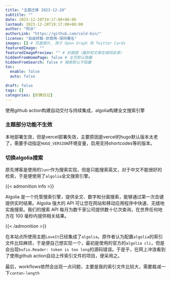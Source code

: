 ```yaml
---
title: "主题迁移 2023-12-28"
subtitle: ""
date: 2023-12-28T19:17:08+08:00
lastmod: 2023-12-28T19:17:08+08:00
author: "阿冰"
authorLink: "https://github.com/cold-bin/"
license: "自由转载-非商用-保持署名"
images: [] # 页面图片, 用于 Open Graph 和 Twitter Cards
featuredImage: ""
featuredImagePreview: "" # 封面图（最好和文章在相同目录）
hiddenFromHomePage: false # 主页默认隐藏
hiddenFromSearch: false # 搜索默认不隐藏
toc:
  enable: false
  auto: false

draft: false
tags: []
categories: [折腾日记]
---
```


使用github action构建自动交付与持续集成，algolia构建全文搜索引擎
<!--more-->

### 主题部分功能不生效

本地部署生效，但是vercel部署失效，主要原因是vercel的hugo默认版本太老了，需要手动指定`HUGO_VERSION`环境变量，启用支持shortcodes等的版本。

### 切换algolia搜索

原先博客是使用的`lunr`作为搜索实现，但是只能搜索英文，对于中文不能很好的检索，于是便使用了`algolia`全文搜索引擎。

{{< admonition info >}}

Algolia 是一个托管搜索引擎，提供全文、数字和分面搜索，能够通过第一次击键提供实时结果。Algolia 强大的 API 可让您在网站和移动应用程序中快速、无缝地实施搜索。我们的搜索 API 每月为数千家公司提供数十亿次查询，在世界任何地方在 100 毫秒内提供相关结果。

{{< /admonition >}}

在本站点所使用主题`LoveIt`已经集成了`algolia`，原作者认为配置`algolia`的索引文件比较麻烦，于是便自己想实现一个，最初是使用的官方的`algolia cli`，但是会出现`bufio.Reader: token is too long`的源码错误。于是乎，在网上冲浪看到了使用github action自动上传索引文件的项目，便采用之。

最后，workflows依然会出现一点问题，主要是我的索引文件比较大，需要裁减一下`conten-length`
